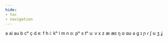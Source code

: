 ```yaml
---
hide:
- toc
- navigation
---
```

a
ai
au
b
cʰ
ç
d
eː
f
h
iː
kʰ
l
m
n
oː
pʰ
s
tʰ
uː
v
x
z
æ
æɪ
ŋ
ɑ
ɑʊ
ə
ɡ
ɪ
ɲ
ɾ
ʃ
ʊ
ʒ
ʝ
